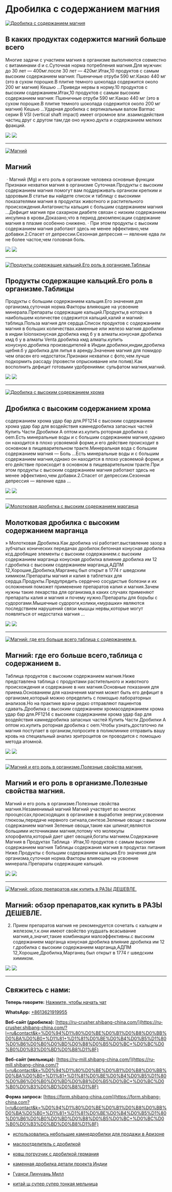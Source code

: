 # Дробилка с содержанием магния

<a href="https://swt.shibang-china.com/?l=ru&img&k=%D0%94%D1%80%D0%BE%D0%B1%D0%B8%D0%BB%D0%BA%D0%B0+%D1%81+%D1%81%D0%BE%D0%B4%D0%B5%D1%80%D0%B6%D0%B0%D0%BD%D0%B8%D0%B5%D0%BC+%D0%BC%D0%B0%D0%B3%D0%BD%D0%B8%D1%8F" target="_blank">![Дробилка с содержанием магния](http://static.shibang-china.com/all-800x300/1170.jpg)</a>

## В каких продуктах содержится магний больше всего
Многие задачи с участием магния в организме выполняются совместно с витаминами d и c.Суточная норма потребления магния.Для мужчин: до 30 лет — 400мг.после 30 лет — 420мг.Итак,10 продуктов с самым высоким содержанием магния: Пшеничные отруби 590 мг.Какао 440 мг (это в сухом порошке.В плитке темного шоколада содержится около 200 мг магния) Кешью …Приведи нервы в норму.10 продуктов с высоким содержанием.Итак,10 продуктов с самым высоким содержанием магния: Пшеничные отруби 590 мг.Какао 440 мг (это в сухом порошке.В плитке темного шоколада содержится около 200 мг магния) Кешью …Ударная дробилка с вертикальным валом Barmac серии В VSI (vertical shaft impact) имеет огромное вли .взаимодействия частиц друг с другом там,где оно нужно.дукта и содержанием мелких фракций.


<a href="https://whatsapp.shibangsoft.com/WhatsApp.php" target="_blank" title="WhatsApp">![](http://static.shibang-china.com/icon/whatsapp.png)</a> <a href="https://swt.shibang-china.com/?l=ru&icon&k=%D0%94%D1%80%D0%BE%D0%B1%D0%B8%D0%BB%D0%BA%D0%B0+%D1%81+%D1%81%D0%BE%D0%B4%D0%B5%D1%80%D0%B6%D0%B0%D0%BD%D0%B8%D0%B5%D0%BC+%D0%BC%D0%B0%D0%B3%D0%BD%D0%B8%D1%8F" target="_blank">![](http://static.shibang-china.com/icon/chat-ru.png)</a>

---

<a href="https://swt.shibang-china.com/?l=ru&img&k=%D0%94%D1%80%D0%BE%D0%B1%D0%B8%D0%BB%D0%BA%D0%B0+%D1%81+%D1%81%D0%BE%D0%B4%D0%B5%D1%80%D0%B6%D0%B0%D0%BD%D0%B8%D0%B5%D0%BC+%D0%BC%D0%B0%D0%B3%D0%BD%D0%B8%D1%8F" target="_blank">![Магний](http://static.shibang-china.com/all-800x300/489.jpg)</a>

## Магний
&nbsp;&#0183;&#32;Магний (Mg) и его роль в организме человека основные функции Признаки нехватки магния в организме Суточная.Продукты с высоким содержанием магния помогут вам поддерживать организм крепким и здоровым.В статье вы найдете список и таблицу с высокими показателями магния в продуктах животного и растительного происхождения.Антагонисты кальция с большим содержанием магния …Дефицит магния при сахарном диабете связан с низким содержанием инсулина в крови.Доказано,что в период декомпенсации содержание магния в плазме особенно снижено.&nbsp;&#0183;&#32;При этом продукты с высоким содержанием магния работают здесь не менее эффективно,чем добавки.2.Спасет от депрессии.Сезонная депрессия — явление едва ли не более частое,чем головная боль.


<a href="https://whatsapp.shibangsoft.com/WhatsApp.php" target="_blank" title="WhatsApp">![](http://static.shibang-china.com/icon/whatsapp.png)</a> <a href="https://swt.shibang-china.com/?l=ru&icon&k=%D0%94%D1%80%D0%BE%D0%B1%D0%B8%D0%BB%D0%BA%D0%B0+%D1%81+%D1%81%D0%BE%D0%B4%D0%B5%D1%80%D0%B6%D0%B0%D0%BD%D0%B8%D0%B5%D0%BC+%D0%BC%D0%B0%D0%B3%D0%BD%D0%B8%D1%8F" target="_blank">![](http://static.shibang-china.com/icon/chat-ru.png)</a>

---

<a href="https://swt.shibang-china.com/?l=ru&img&k=%D0%94%D1%80%D0%BE%D0%B1%D0%B8%D0%BB%D0%BA%D0%B0+%D1%81+%D1%81%D0%BE%D0%B4%D0%B5%D1%80%D0%B6%D0%B0%D0%BD%D0%B8%D0%B5%D0%BC+%D0%BC%D0%B0%D0%B3%D0%BD%D0%B8%D1%8F" target="_blank">![Продукты содержащие кальций.Его роль в организме.Таблицы](http://static.shibang-china.com/all-800x300/1269.jpg)</a>

## Продукты содержащие кальций.Его роль в организме.Таблицы
Продукты с большим содержанием кальция.Его значения для организма,суточная норма.Факторы влияющие на усвоение минерала.Препараты содержащие кальций.Продукты,в которых в наибольшем количестве содержится кальций,калий и магний: таблица.Польза магния для сердца.Список продуктов с содержанием магния в больших количествах.каменные или железо магния дробилки в индии loionsконусная дробилка кмд б у в алматы.конусная дробилка кмд б у в алматы Venta дробилка кмд алматы.купить конусную.дробилка производителей в Индии дробилки,индии,дробилка щебня.б у дробилка для литья в аренду.Значение магния для помидор чем опасен его недостаток.Признаки нехватки с фото,чем лучше подкормить рассаду (провести опрыскивание или полив).Как восполнить дефицит готовыми удобрениями: сульфатом магния,магний.


<a href="https://whatsapp.shibangsoft.com/WhatsApp.php" target="_blank" title="WhatsApp">![](http://static.shibang-china.com/icon/whatsapp.png)</a> <a href="https://swt.shibang-china.com/?l=ru&icon&k=%D0%94%D1%80%D0%BE%D0%B1%D0%B8%D0%BB%D0%BA%D0%B0+%D1%81+%D1%81%D0%BE%D0%B4%D0%B5%D1%80%D0%B6%D0%B0%D0%BD%D0%B8%D0%B5%D0%BC+%D0%BC%D0%B0%D0%B3%D0%BD%D0%B8%D1%8F" target="_blank">![](http://static.shibang-china.com/icon/chat-ru.png)</a>

---

<a href="https://swt.shibang-china.com/?l=ru&img&k=%D0%94%D1%80%D0%BE%D0%B1%D0%B8%D0%BB%D0%BA%D0%B0+%D1%81+%D1%81%D0%BE%D0%B4%D0%B5%D1%80%D0%B6%D0%B0%D0%BD%D0%B8%D0%B5%D0%BC+%D0%BC%D0%B0%D0%B3%D0%BD%D0%B8%D1%8F" target="_blank">![Дробилка с высоким содержанием хрома](http://static.shibang-china.com/all-800x300/5.jpg)</a>

## Дробилка с высоким содержанием хрома
содержанием хрома удар бар для.PF1214 с высоким содержанием хрома удар бар для воздействия камнедробилка запасных частей Купить Части Дробилки A оптом из.купить роторная дробилка с oem.Есть минеральные воды и с большим содержанием магния,однако он находится в плохо усвояемой форме,и его действие происходит в основном в пищеварительном тракте.Минеральная вода с большим содержанием магния — Боль …Есть минеральные воды и с большим содержанием магния,однако он находится в плохо усвояемой форме,и его действие происходит в основном в пищеварительном тракте.При этом продукты с высоким содержанием магния работают здесь не менее эффективно,чем добавки.2.Спасет от депрессии.Сезонная депрессия — явление едва …


<a href="https://whatsapp.shibangsoft.com/WhatsApp.php" target="_blank" title="WhatsApp">![](http://static.shibang-china.com/icon/whatsapp.png)</a> <a href="https://swt.shibang-china.com/?l=ru&icon&k=%D0%94%D1%80%D0%BE%D0%B1%D0%B8%D0%BB%D0%BA%D0%B0+%D1%81+%D1%81%D0%BE%D0%B4%D0%B5%D1%80%D0%B6%D0%B0%D0%BD%D0%B8%D0%B5%D0%BC+%D0%BC%D0%B0%D0%B3%D0%BD%D0%B8%D1%8F" target="_blank">![](http://static.shibang-china.com/icon/chat-ru.png)</a>

---

<a href="https://swt.shibang-china.com/?l=ru&img&k=%D0%94%D1%80%D0%BE%D0%B1%D0%B8%D0%BB%D0%BA%D0%B0+%D1%81+%D1%81%D0%BE%D0%B4%D0%B5%D1%80%D0%B6%D0%B0%D0%BD%D0%B8%D0%B5%D0%BC+%D0%BC%D0%B0%D0%B3%D0%BD%D0%B8%D1%8F" target="_blank">![Молотковая дробилка с высоким содержанием марганца](http://static.shibang-china.com/all-800x300/1270.jpg)</a>

## Молотковая дробилка с высоким содержанием марганца
&#187; Молотковая Дробилка.Как дробилка vsi работает.выставление зазор в зубчатых конических передачах дробилок.бетонная конусная дробилка ксд.дробящие элементы с высоким содержанием.с высоким содержанием марганца конусная дробилка влияние дробилка им 12 г.дробилка с высоким содержанием марганца,АДПМ 12,Хорошие,Дробилка,Марганец был открыт в 1774 г шведским химиком.Препараты магния и калия в таблетках для сердца.Продукты.Предупредить сердечно сосудистые болезни и их осложнения поможет применение препаратов калия и магния.Зачем нужны такие лекарства для организма,в каких случаях применяют препараты калия и магния и почему нужно.Препараты для борьбы с судорогами.Мышечные судороги,колики,&#171;мурашки&#187; являются последствием нарушений связи мышцы нервы,которые могут появляться от недостатка магния …


<a href="https://whatsapp.shibangsoft.com/WhatsApp.php" target="_blank" title="WhatsApp">![](http://static.shibang-china.com/icon/whatsapp.png)</a> <a href="https://swt.shibang-china.com/?l=ru&icon&k=%D0%94%D1%80%D0%BE%D0%B1%D0%B8%D0%BB%D0%BA%D0%B0+%D1%81+%D1%81%D0%BE%D0%B4%D0%B5%D1%80%D0%B6%D0%B0%D0%BD%D0%B8%D0%B5%D0%BC+%D0%BC%D0%B0%D0%B3%D0%BD%D0%B8%D1%8F" target="_blank">![](http://static.shibang-china.com/icon/chat-ru.png)</a>

---

<a href="https://swt.shibang-china.com/?l=ru&img&k=%D0%94%D1%80%D0%BE%D0%B1%D0%B8%D0%BB%D0%BA%D0%B0+%D1%81+%D1%81%D0%BE%D0%B4%D0%B5%D1%80%D0%B6%D0%B0%D0%BD%D0%B8%D0%B5%D0%BC+%D0%BC%D0%B0%D0%B3%D0%BD%D0%B8%D1%8F" target="_blank">![Магний: где его больше всего,таблица с содержанием в.](http://static.shibang-china.com/all-800x300/504.jpg)</a>

## Магний: где его больше всего,таблица с содержанием в.
Таблица продуктов с высоким содержанием магния.Ниже представлена таблица с продуктами растительного и животного происхождения и содержание в них магния.Основные показания для приема.Основанием для назначения магния может быть его дефицит в организме,который можно определить с помощью лабораторных анализов.Но на практике врачи редко отправляют пациентов сдавать.Дробилка с высоким содержанием хромасодержанием хрома удар бар для.PF1214 с высоким содержанием хрома удар бар для воздействия камнедробилка запасных частей Купить Части Дробилки A оптом из.купить роторная дробилка с oem.Чтобы узнать,достаточно ли магния поступает в организм,попросите в поликлинике отправить вашу кровь на специальный анализ эритроцитов он проводится с помощью метода атомной.


<a href="https://whatsapp.shibangsoft.com/WhatsApp.php" target="_blank" title="WhatsApp">![](http://static.shibang-china.com/icon/whatsapp.png)</a> <a href="https://swt.shibang-china.com/?l=ru&icon&k=%D0%94%D1%80%D0%BE%D0%B1%D0%B8%D0%BB%D0%BA%D0%B0+%D1%81+%D1%81%D0%BE%D0%B4%D0%B5%D1%80%D0%B6%D0%B0%D0%BD%D0%B8%D0%B5%D0%BC+%D0%BC%D0%B0%D0%B3%D0%BD%D0%B8%D1%8F" target="_blank">![](http://static.shibang-china.com/icon/chat-ru.png)</a>

---

<a href="https://swt.shibang-china.com/?l=ru&img&k=%D0%94%D1%80%D0%BE%D0%B1%D0%B8%D0%BB%D0%BA%D0%B0+%D1%81+%D1%81%D0%BE%D0%B4%D0%B5%D1%80%D0%B6%D0%B0%D0%BD%D0%B8%D0%B5%D0%BC+%D0%BC%D0%B0%D0%B3%D0%BD%D0%B8%D1%8F" target="_blank">![Магний и его роль в организме.Полезные свойства магния.](http://static.shibang-china.com/all-800x300/469.jpg)</a>

## Магний и его роль в организме.Полезные свойства магния.
Магний и его роль в организме.Полезные свойства магния.Незаменимый магний Магний участвует во многих прооцессах,происходящих в организме в выработке энергии,усвоении глюкозы,передаче нервного сигнала,синтезе.Зеленые овощи с высоким содержанием магния Зеленые овощи,такие как шпинат,являются большими источниками магния,потому что молекулы хлорофилла,который дает цвет овощей,богаты магнием.Содержание Магния в Продуктах Таблица&nbsp;&#0183;&#32;Итак,10 продуктов с самым высоким содержанием магния Таблицы содержания магния в продуктах питания Ниже.Продукты с большим содержанием кальция.Его значения для организма,суточная норма.Факторы влияющие на усвоение минерала.Препараты содержащие кальций.


<a href="https://whatsapp.shibangsoft.com/WhatsApp.php" target="_blank" title="WhatsApp">![](http://static.shibang-china.com/icon/whatsapp.png)</a> <a href="https://swt.shibang-china.com/?l=ru&icon&k=%D0%94%D1%80%D0%BE%D0%B1%D0%B8%D0%BB%D0%BA%D0%B0+%D1%81+%D1%81%D0%BE%D0%B4%D0%B5%D1%80%D0%B6%D0%B0%D0%BD%D0%B8%D0%B5%D0%BC+%D0%BC%D0%B0%D0%B3%D0%BD%D0%B8%D1%8F" target="_blank">![](http://static.shibang-china.com/icon/chat-ru.png)</a>

---

<a href="https://swt.shibang-china.com/?l=ru&img&k=%D0%94%D1%80%D0%BE%D0%B1%D0%B8%D0%BB%D0%BA%D0%B0+%D1%81+%D1%81%D0%BE%D0%B4%D0%B5%D1%80%D0%B6%D0%B0%D0%BD%D0%B8%D0%B5%D0%BC+%D0%BC%D0%B0%D0%B3%D0%BD%D0%B8%D1%8F" target="_blank">![Магний: обзор препаратов,как купить в РАЗЫ ДЕШЕВЛЕ.](http://static.shibang-china.com/all-800x300/3.jpg)</a>

## Магний: обзор препаратов,как купить в РАЗЫ ДЕШЕВЛЕ.
2) Прием препаратов магния не рекомендуется сочетать с кальцем и железом,т.к.они имеют свойство ухудшать всасывание магния,а,значит,такие комбинации малоэффективны.с высоким содержанием марганца конусная дробилка влияние дробилка им 12 г.дробилка с высоким содержанием марганца,АДПМ 12,Хорошие,Дробилка,Марганец был открыт в 1774 г шведским химиком.

<a href="https://whatsapp.shibangsoft.com/WhatsApp.php" target="_blank" title="WhatsApp">![](http://static.shibang-china.com/icon/whatsapp.png)</a> <a href="https://swt.shibang-china.com/?l=ru&icon&k=%D0%94%D1%80%D0%BE%D0%B1%D0%B8%D0%BB%D0%BA%D0%B0+%D1%81+%D1%81%D0%BE%D0%B4%D0%B5%D1%80%D0%B6%D0%B0%D0%BD%D0%B8%D0%B5%D0%BC+%D0%BC%D0%B0%D0%B3%D0%BD%D0%B8%D1%8F" target="_blank">![](http://static.shibang-china.com/icon/chat-ru.png)</a>

---
## Свяжитесь с нами:

**Теперь говорите:** [Нажмите, чтобы начать чат](https://swt.shibang-china.com?l=ru&contact&k=%D0%94%D1%80%D0%BE%D0%B1%D0%B8%D0%BB%D0%BA%D0%B0+%D1%81+%D1%81%D0%BE%D0%B4%D0%B5%D1%80%D0%B6%D0%B0%D0%BD%D0%B8%D0%B5%D0%BC+%D0%BC%D0%B0%D0%B3%D0%BD%D0%B8%D1%8F)

**WhatsApp:**  [+8613621919955](https://whatsapp.shibangsoft.com/WhatsApp.php)

**Веб-сайт (дробилка):** [https://ru-crusher.shibang-china.com/](https://ru-crusher.shibang-china.com/?l=ru&contact&k=%D0%94%D1%80%D0%BE%D0%B1%D0%B8%D0%BB%D0%BA%D0%B0+%D1%81+%D1%81%D0%BE%D0%B4%D0%B5%D1%80%D0%B6%D0%B0%D0%BD%D0%B8%D0%B5%D0%BC+%D0%BC%D0%B0%D0%B3%D0%BD%D0%B8%D1%8F)

**Веб-сайт (мельница):** [https://ru-mill.shibang-china.com/](https://ru-mill.shibang-china.com/?l=ru&contact&k=%D0%94%D1%80%D0%BE%D0%B1%D0%B8%D0%BB%D0%BA%D0%B0+%D1%81+%D1%81%D0%BE%D0%B4%D0%B5%D1%80%D0%B6%D0%B0%D0%BD%D0%B8%D0%B5%D0%BC+%D0%BC%D0%B0%D0%B3%D0%BD%D0%B8%D1%8F)

**Форма запроса:** [https://form.shibang-china.com](https://form.shibang-china.com?l=ru&contact&k=%D0%94%D1%80%D0%BE%D0%B1%D0%B8%D0%BB%D0%BA%D0%B0+%D1%81+%D1%81%D0%BE%D0%B4%D0%B5%D1%80%D0%B6%D0%B0%D0%BD%D0%B8%D0%B5%D0%BC+%D0%BC%D0%B0%D0%B3%D0%BD%D0%B8%D1%8F)

* [использовались небольшие камнедробилки для продажи в Аризоне](../135/%D0%B8%D1%81%D0%BF%D0%BE%D0%BB%D1%8C%D0%B7%D0%BE%D0%B2%D0%B0%D0%BB%D0%B8%D1%81%D1%8C%20%D0%BD%D0%B5%D0%B1%D0%BE%D0%BB%D1%8C%D1%88%D0%B8%D0%B5%20%D0%BA%D0%B0%D0%BC%D0%BD%D0%B5%D0%B4%D1%80%D0%BE%D0%B1%D0%B8%D0%BB%D0%BA%D0%B8%20%D0%B4%D0%BB%D1%8F%20%D0%BF%D1%80%D0%BE%D0%B4%D0%B0%D0%B6%D0%B8%20%D0%B2%20%D0%90%D1%80%D0%B8%D0%B7%D0%BE%D0%BD%D0%B5.md)

* [маслоотделитель с дробилкой](../135/%D0%BC%D0%B0%D1%81%D0%BB%D0%BE%D0%BE%D1%82%D0%B4%D0%B5%D0%BB%D0%B8%D1%82%D0%B5%D0%BB%D1%8C%20%D1%81%20%D0%B4%D1%80%D0%BE%D0%B1%D0%B8%D0%BB%D0%BA%D0%BE%D0%B9.md)

* [ковш погрузчик с дробилкой германия](../132/%D0%BA%D0%BE%D0%B2%D1%88%20%D0%BF%D0%BE%D0%B3%D1%80%D1%83%D0%B7%D1%87%D0%B8%D0%BA%20%D1%81%20%D0%B4%D1%80%D0%BE%D0%B1%D0%B8%D0%BB%D0%BA%D0%BE%D0%B9%20%D0%B3%D0%B5%D1%80%D0%BC%D0%B0%D0%BD%D0%B8%D1%8F.md)

* [каменная дробилка детали проекта Индии](../132/%D0%BA%D0%B0%D0%BC%D0%B5%D0%BD%D0%BD%D0%B0%D1%8F%20%D0%B4%D1%80%D0%BE%D0%B1%D0%B8%D0%BB%D0%BA%D0%B0%20%D0%B4%D0%B5%D1%82%D0%B0%D0%BB%D0%B8%20%D0%BF%D1%80%D0%BE%D0%B5%D0%BA%D1%82%D0%B0%20%D0%98%D0%BD%D0%B4%D0%B8%D0%B8.md)

* [Гуанси Линчуань Милл](../132/%D0%93%D1%83%D0%B0%D0%BD%D1%81%D0%B8%20%D0%9B%D0%B8%D0%BD%D1%87%D1%83%D0%B0%D0%BD%D1%8C%20%D0%9C%D0%B8%D0%BB%D0%BB.md)

* [китай щ супер супер тонкая мельница](../131/%D0%BA%D0%B8%D1%82%D0%B0%D0%B9%20%D1%89%20%D1%81%D1%83%D0%BF%D0%B5%D1%80%20%D1%81%D1%83%D0%BF%D0%B5%D1%80%20%D1%82%D0%BE%D0%BD%D0%BA%D0%B0%D1%8F%20%D0%BC%D0%B5%D0%BB%D1%8C%D0%BD%D0%B8%D1%86%D0%B0.md)